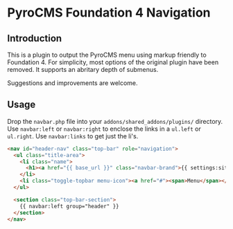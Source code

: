 PyroCMS Foundation 4 Navigation
===============================

## Introduction
This is a plugin to output the PyroCMS menu using markup friendly to Foundation 4. For simplicity, most options of the original plugin have been removed. It supports an abritary depth of submenus.

Suggestions and improvements are welcome.

## Usage
Drop the `navbar.php` file into your `addons/shared_addons/plugins/` directory. Use `navbar:left` or `navbar:right` to enclose the links in a `ul.left` or `ul.right`. Use `navbar:links` to get just the li's.

```html
<nav id="header-nav" class="top-bar" role="navigation">
  <ul class="title-area">
    <li class="name">
      <h1><a href="{{ base_url }}" class="navbar-brand">{{ settings:site_name }}</a></h1>
    </li>
    <li class="toggle-topbar menu-icon"><a href="#"><span>Menu</span></a></li>
  </ul>

  <section class="top-bar-section">
    {{ navbar:left group="header" }}
  </section>
</nav>
```